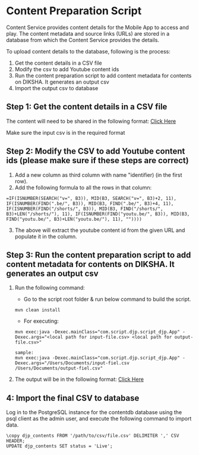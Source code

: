 # Content Preparation Script

Content Service provides content details for the Mobile App to access and play. The content metadata and source links (URLs) are stored in a database from which the Content Service provides the details.

To upload content details to the database, following is the process:
1. Get the content details in a CSV file
2. Modify the csv to add Youtube content ids
3. Run the content preparation script to add content metadata for contents on DIKSHA. It generates an output csv
4. Import the output csv to database

## Step 1: Get the content details in a CSV file
The content will need to be shared in the following format: [Click Here](https://raw.githubusercontent.com/Sunbird-AIAssistant/content-service/main/script/sample-csv/input-file.csv)

Make sure the input csv is in the required format

## Step 2: Modify the CSV to add Youtube content ids (please make sure if these steps are correct)
1. Add a new column as third column with name "identifier) (in the first row).
2. Add the following formula to all the rows in that column:
```
=IF(ISNUMBER(SEARCH("v=", B3)), MID(B3, SEARCH("v=", B3)+2, 11), IF(ISNUMBER(FIND(".be/", B3)), MID(B3, FIND(".be/", B3)+4, 11), IF(ISNUMBER(FIND("/shorts/", B3)), MID(B3, FIND("/shorts/", B3)+LEN("/shorts/"), 11), IF(ISNUMBER(FIND("youtu.be/", B3)), MID(B3, FIND("youtu.be/", B3)+LEN("youtu.be/"), 11), ""))))
```
3. The above will extract the youtube content id from the given URL and populate it in the column.

## Step 3: Run the content preparation script to add content metadata for contents on DIKSHA. It generates an output csv
1. Run the following command:
    - Go to the script root folder & run below command to build the script.
      
	```mvn clean install```
    - For executing:

	```
	mvn exec:java -Dexec.mainClass="com.script.djp.script_djp.App" -Dexec.args="<local path for input-file.csv> <local path for output-file.csv>"

	sample: 
	mvn exec:java -Dexec.mainClass="com.script.djp.script_djp.App" -Dexec.args="/Users/Documents/input-fiel.csv /Users/Documents/output-fiel.csv"
	```
3. The output will be in the following format: [Click Here](https://raw.githubusercontent.com/Sunbird-AIAssistant/content-service/main/script/sample-csv/output-file.csv)

## 4: Import the final CSV to database
Log in to the PostgreSQL instance for the contentdb database using the psql client as the admin user, and execute the following command to import data.
```
\copy djp_contents FROM '/path/to/csv/file.csv' DELIMITER ',' CSV HEADER;
UPDATE djp_contents SET status = 'Live';
```
